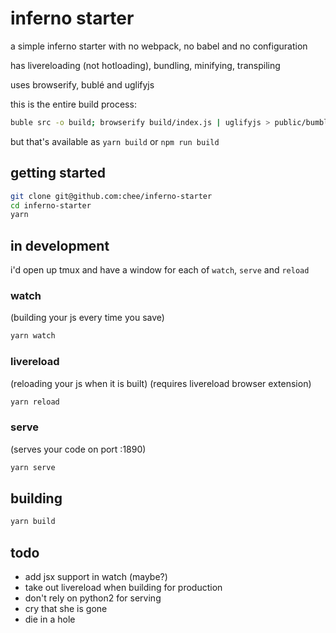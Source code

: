 # inferno starter

a simple inferno starter with no webpack, no babel and no configuration

has livereloading (not hotloading), bundling, minifying, transpiling

uses browserify, bublé and uglifyjs

this is the entire build process:

```sh
buble src -o build; browserify build/index.js | uglifyjs > public/bumble.js
```

but that's available as `yarn build` or `npm run build`


## getting started

```sh
git clone git@github.com:chee/inferno-starter
cd inferno-starter
yarn
```

## in development

i'd open up tmux and have a window for each of `watch`, `serve` and `reload`

### watch
(building your js every time you save)

```sh
yarn watch
```

### livereload
(reloading your js when it is built)
(requires livereload browser extension)

```sh
yarn reload
```

### serve
(serves your code on port :1890)

```sh
yarn serve
```

## building

```sh
yarn build
```


## todo

* add jsx support in watch (maybe?)
* take out livereload when building for production
* don't rely on python2 for serving
* cry that she is gone
* die in a hole

